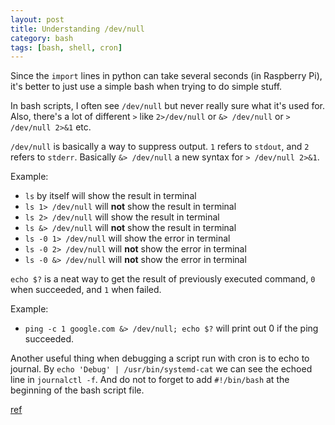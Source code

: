 ```yaml
---
layout: post
title: Understanding /dev/null
category: bash
tags: [bash, shell, cron]
---
```


Since the `import` lines in python can take several seconds (in Raspberry Pi), it's better to just use a simple bash when trying to do simple stuff.

In bash scripts, I often see `/dev/null` but never really sure what it's used for. 
Also, there's a lot of different `>` like  `2>/dev/null` or `&> /dev/null` or `> /dev/null 2>&1` etc.

`/dev/null` is basically a way to suppress output. `1` refers to `stdout`, and `2` refers to `stderr`. Basically `&> /dev/null` a new syntax for `> /dev/null 2>&1`. 

Example:
- `ls` by itself will show the result in terminal
- `ls 1> /dev/null` will **not** show the result in terminal
- `ls 2> /dev/null` will show the result in terminal
- `ls &> /dev/null` will **not** show the result in terminal
- `ls -0 1> /dev/null` will show the error in terminal
- `ls -0 2> /dev/null` will **not** show the error in terminal
- `ls -0 &> /dev/null` will **not** show the error in terminal

`echo $?` is a neat way to get the result of previously executed command, `0` when succeeded, and `1` when failed.

Example:
- `ping -c 1 google.com &> /dev/null; echo $?` will print out 0 if the ping succeeded.

Another useful thing when debugging a script run with cron is to echo to journal. By `echo 'Debug' | /usr/bin/systemd-cat` we can see the echoed line in `journalctl -f`. And do not to forget to add `#!/bin/bash` at the beginning of the bash script file.

[ref](https://askubuntu.com/a/350216)
